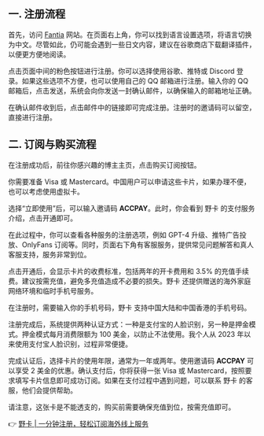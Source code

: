 ## 一. 注册流程

首先，访问 [Fantia](https://bit.ly/bewildcard) 网站。在页面右上角，你可以找到语言设置选项，将语言切换为中文。尽管如此，仍可能会遇到一些日文内容，建议在谷歌商店下载翻译插件，以便更方便地阅读。

点击页面中间的粉色按钮进行注册。你可以选择使用谷歌、推特或 Discord 登录。如果这些选项不方便，也可以使用自己的 QQ 邮箱进行注册。输入你的 QQ 邮箱后，点击发送，系统会向你发送一封确认邮件，以确保输入的邮箱地址正确。

在确认邮件收到后，点击邮件中的链接即可完成注册。注册时的邀请码可以留空，直接进行注册。

## 二. 订阅与购买流程

在注册成功后，前往你感兴趣的博主主页，点击购买订阅按钮。

你需要准备 Visa 或 Mastercard。中国用户可以申请这些卡片，如果办理不便，也可以考虑使用虚拟卡。

选择“立即使用”后，可以输入邀请码 **ACCPAY**。此时，你会看到 野卡 的支付服务介绍，点击开通即可。

在此过程中，你可以查看各种服务的注册选项，例如 GPT-4 升级、推特广告投放、OnlyFans 订阅等。同时，页面右下角有客服服务，提供常见问题解答和真人客服支持，服务非常到位。

点击开通后，会显示卡片的收费标准，包括两年的开卡费用和 3.5% 的充值手续费。建议按需充值，避免多充值造成不必要的损失。野卡 还提供赠送的海外家庭网络环境和临时手机号服务。

在注册时，需要输入你的手机号码，野卡 支持中国大陆和中国香港的手机号码。

注册完成后，系统提供两种认证方式：一种是支付宝的人脸识别，另一种是押金模式。押金模式每月消费限额为 100 美金，以防止不法使用。我个人从 2023 年以来使用支付宝人脸识别，过程非常便捷。

完成认证后，选择卡片的使用年限，通常为一年或两年。使用邀请码 **ACCPAY** 可以享受 2 美金的优惠。确认支付后，你将获得一张 Visa 或 Mastercard，按照要求填写卡片信息即可成功订阅。如果在支付过程中遇到问题，可以联系 野卡 的客服，他们会提供帮助。

请注意，这张卡是不能透支的，购买前需要确保充值到位，按需充值即可。

👉 [野卡 | 一分钟注册，轻松订阅海外线上服务](https://bit.ly/bewildcard)